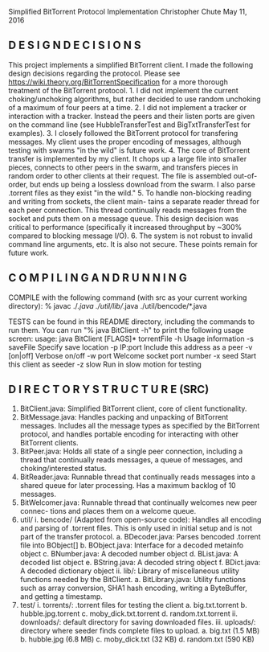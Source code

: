 Simplified BitTorrent Protocol Implementation
Christopher Chute
May 11, 2016

D E S I G N   D E C I S I O N S
-------------------------------
This project implements a simplified BitTorrent client. I made the following
design decisions regarding the protocol. Please see
    https://wiki.theory.org/BitTorrentSpecification
for a more thorough treatment of the BitTorrent protocol.
    1. I did not implement the current choking/unchoking algorithms, but rather
        decided to use random unchoking of a maximum of four peers at a time.
    2. I did not implement a tracker or interaction with a tracker. Instead
        the peers and their listen ports are given on the command line (see
        HubbleTransferTest and BigTxtTransferTest for examples).
    3. I closely followed the BitTorrent protocol for transfering messages.
        My client uses the proper encoding of messages, although testing with
        swarms "in the wild" is future work.
    4. The core of BitTorrent transfer is implemented by my client. It chops up
        a large file into smaller pieces, connects to other peers in the swarm,
        and transfers pieces in random order to other clients at their request.
        The file is assembled out-of-order, but ends up being a lossless
        download from the swarm. I also parse .torrent files as they exist
        "in the wild."
    5. To handle non-blocking reading and writing from sockets, the client main-
        tains a separate reader thread for each peer connection. This thread
        continually reads messages from the socket and puts them on a message
        queue. This design decision was critical to performance (specifically it
        increased throughput by ~300% compared to blocking message I/O).
    6. The system is not robust to invalid command line arguments, etc. It is
        also not secure. These points remain for future work.


C O M P I L I N G   A N D   R U N N I N G
-----------------------------------------

COMPILE with the following command (with src as your current working directory):
% javac ./*.java ./util/lib/*.java ./util/bencode/*.java

TESTS can be found in this README directory, including the commands to run them.
You can run "% java BitClient -h" to print the following usage screen:
usage: java BitClient [FLAGS]* torrentFile
    -h           Usage information
    -s saveFile  Specify save location
    -p IP:port   Include this address as a peer
    -v [on|off]  Verbose on/off
    -w port      Welcome socket port number
    -x seed      Start this client as seeder
    -z slow      Run in slow motion for testing


D I R E C T O R Y   S T R U C T U R E (SRC)
-------------------------------------------
1. BitClient.java: Simplified BitTorrent client, core of client functionality.
2. BitMessage.java: Handles packing and unpacking of BitTorrent messages.
    Includes all the message types as specified by the BitTorrent protocol, and
    handles portable encoding for interacting with other BitTorrent clients.
3. BitPeer.java: Holds all state of a single peer connection, including a thread
    that continually reads messages, a queue of messages, and choking/interested
    status.
4. BitReader.java: Runnable thread that continually reads messages into a shared
    queue for later processing. Has a maximum backlog of 10 messages.
5. BitWelcomer.java: Runnable thread that continually welcomes new peer connec-
    tions and places them on a welcome queue.
6. util/
    i. bencode/ (Adapted from open-source code): Handles all encoding and
        parsing of .torrent files. This is only used in initial setup and is
        not part of the transfer protocol.
        a. BDecoder.java: Parses bencoded .torrent file into BObject[]
        b. BObject.java: Interface for a decoded metainfo object
        c. BNumber.java: A decoded number object
        d. BList.java: A decoded list object
        e. BString.java: A decoded string object
        f. BDict.java: A decoded dictionary object
    ii. lib/: Library of miscellaneous utility functions needed by the BitClient.
        a. BitLibrary.java: Utility functions such as array conversion,
            SHA1 hash encoding, writing a ByteBuffer, and getting a timestamp.
7. test/
    i. torrents/: .torrent files for testing the client
        a. big.txt.torrent
        b. hubble.jpg.torrent
        c. moby_dick.txt.torrent
        d. random.txt.torrent
    ii. downloads/: default directory for saving downloaded files.
    iii. uploads/: directory where seeder finds complete files to upload.
        a. big.txt (1.5 MB)
        b. hubble.jpg (6.8 MB)
        c. moby_dick.txt (32 KB)
        d. random.txt (590 KB)
